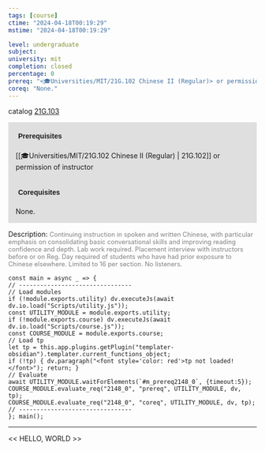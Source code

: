 ```yaml
---
tags: [course]
ctime: "2024-04-18T00:19:29"
mstime: "2024-04-18T00:19:29"

level: undergraduate
subject: 
university: mit
completion: closed
percentage: 0
prereq: "<🎓Universities/MIT/21G.102 Chinese II (Regular)> or permission of instructor"
coreq: "None."
---
```


catalog [21G.103](http://student.mit.edu/catalog/m21Gb.html#21G.103)

<span style="display: block; padding: 15px; background-color: rgb(100, 100, 100, 0.2);"><font id="m_prereq2148_0" style="display: block; font-family: Arial, sans-serif; font-weight: bold; padding: 5px">Prerequisites</font><br><span id="prereq2148_0">[[🎓Universities/MIT/21G.102 Chinese II (Regular) | 21G.102]] or permission of instructor</span></span>
<span style="display: block; padding: 15px; background-color: rgb(100, 100, 100, 0.2);"><font id="m_coreq2148_0" style="display: block; font-family: Arial, sans-serif; font-weight: bold; padding: 5px">Corequisites</font><br><span id="coreq2148_0">None.</span></span>

<font style="">Description:</font>
<font style="color: grey; font-size: 0.8rem;">Continuing instruction in spoken and written Chinese, with particular emphasis on consolidating basic conversational skills and improving reading confidence and depth. Lab work required. Placement interview with instructors before or on Reg. Day required of students who have had prior exposure to Chinese elsewhere. Limited to 16 per section. No listeners.</font>

```dataviewjs
const main = async _ => {
// --------------------------------
// Load modules
if (!module.exports.utility) dv.executeJs(await dv.io.load("Scripts/utility.js"));
const UTILITY_MODULE = module.exports.utility;
if (!module.exports.course) dv.executeJs(await dv.io.load("Scripts/course.js"));
const COURSE_MODULE = module.exports.course;
// Load tp
let tp = this.app.plugins.getPlugin("templater-obsidian").templater.current_functions_object;
if (!tp) { dv.paragraph("<font style='color: red'>tp not loaded!</font>"); return; }
// Evaluate
await UTILITY_MODULE.waitForElements(`#m_prereq2148_0`, {timeout:5});
COURSE_MODULE.evaluate_req("2148_0", "prereq", UTILITY_MODULE, dv, tp);
COURSE_MODULE.evaluate_req("2148_0", "coreq", UTILITY_MODULE, dv, tp);
// --------------------------------
}; main();
```

---

<< HELLO, WORLD >>
